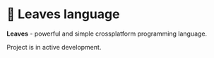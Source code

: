 # :leaves: Leaves language
**Leaves** - powerful and simple crossplatform programming language.

Project is in active development.